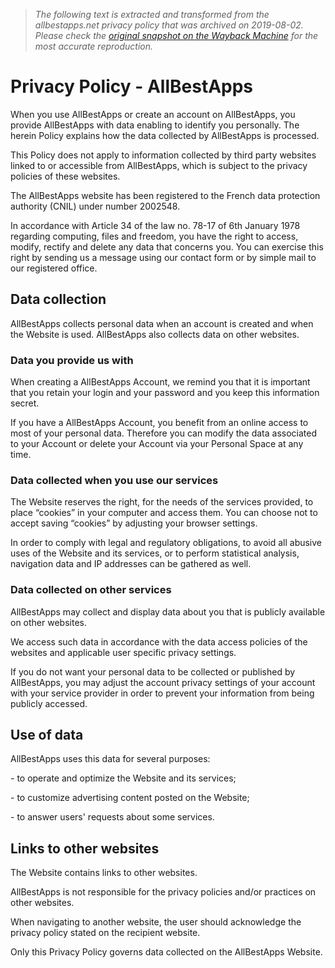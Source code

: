> *The following text is extracted and transformed from the allbestapps.net privacy policy that was archived on 2019-08-02. Please check the [original snapshot on the Wayback Machine](https://web.archive.org/web/20190802134101id_/http%3A//allbestapps.net/privacy) for the most accurate reproduction.*

# Privacy Policy - AllBestApps

When you use AllBestApps or create an account on AllBestApps, you provide AllBestApps with data enabling to identify you personally. The herein Policy explains how the data collected by AllBestApps is processed. 

This Policy does not apply to information collected by third party websites linked to or accessible from AllBestApps, which is subject to the privacy policies of these websites.

The AllBestApps website has been registered to the French data protection authority (CNIL) under number 2002548.

In accordance with Article 34 of the law no. 78-17 of 6th January 1978 regarding computing, files and freedom, you have the right to access, modify, rectify and delete any data that concerns you. You can exercise this right by sending us a message using our contact form or by simple mail to our registered office. 

## Data collection

AllBestApps collects personal data when an account is created and when the Website is used. AllBestApps also collects data on other websites. 

### Data you provide us with

When creating a AllBestApps Account, we remind you that it is important that you retain your login and your password and you keep this information secret. 

If you have a AllBestApps Account, you benefit from an online access to most of your personal data. Therefore you can modify the data associated to your Account or delete your Account via your Personal Space at any time.

### Data collected when you use our services

The Website reserves the right, for the needs of the services provided, to place “cookies” in your computer and access them. You can choose not to accept saving “cookies” by adjusting your browser settings. 

In order to comply with legal and regulatory obligations, to avoid all abusive uses of the Website and its services, or to perform statistical analysis, navigation data and IP addresses can be gathered as well. 

### Data collected on other services

AllBestApps may collect and display data about you that is publicly available on other websites. 

We access such data in accordance with the data access policies of the websites and applicable user specific privacy settings. 

If you do not want your personal data to be collected or published by AllBestApps, you may adjust the account privacy settings of your account with your service provider in order to prevent your information from being publicly accessed.

## Use of data

AllBestApps uses this data for several purposes:

\- to operate and optimize the Website and its services;

\- to customize advertising content posted on the Website;

\- to answer users' requests about some services. 

## Links to other websites

The Website contains links to other websites. 

AllBestApps is not responsible for the privacy policies and/or practices on other websites. 

When navigating to another website, the user should acknowledge the privacy policy stated on the recipient website. 

Only this Privacy Policy governs data collected on the AllBestApps Website.
